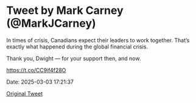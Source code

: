 # Tweet by Mark Carney (@MarkJCarney)

In times of crisis, Canadians expect their leaders to work together. That’s exactly what happened during the global financial crisis.

Thank you, Dwight — for your support then, and now.

https://t.co/CC9if4f28O

Date: 2025-03-03 17:21:37

[Original Tweet](https://x.com/MarkJCarney/status/1896611935837438220)
